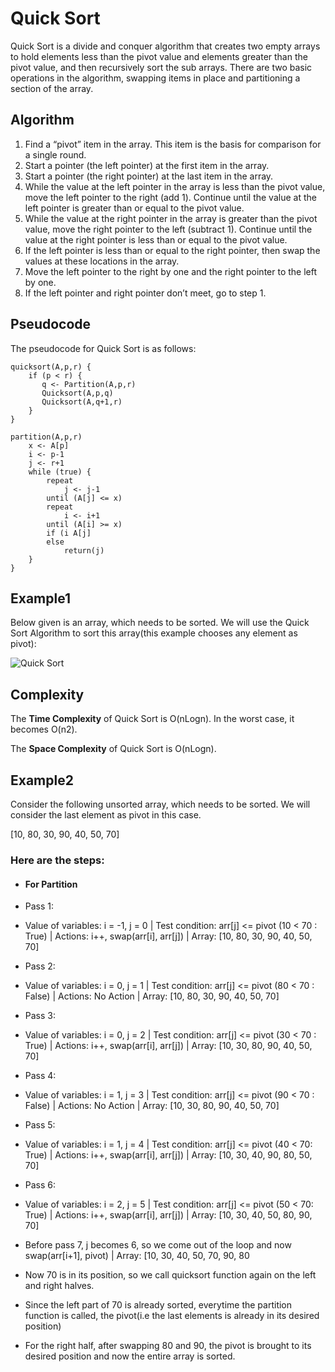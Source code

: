 # Quick Sort

Quick Sort is a divide and conquer algorithm that creates two empty arrays to hold elements less than the pivot value and elements greater than the pivot value, and then recursively sort the sub arrays. There are two basic operations in the algorithm, swapping items in place and partitioning a section of the array.

## Algorithm

1. Find a “pivot” item in the array. This item is the basis for comparison for a single round.
2. Start a pointer (the left pointer) at the first item in the array.
3. Start a pointer (the right pointer) at the last item in the array.
4. While the value at the left pointer in the array is less than the pivot value, move the left pointer to the right (add 1). Continue until the value at the left pointer is greater than or equal to the pivot value.
5. While the value at the right pointer in the array is greater than the pivot value, move the right pointer to the left (subtract 1). Continue until the value at the right pointer is less than or equal to the pivot value.
6. If the left pointer is less than or equal to the right pointer, then swap the values at these locations in the array.
7. Move the left pointer to the right by one and the right pointer to the left by one.
8. If the left pointer and right pointer don’t meet, go to step 1.

## Pseudocode

The pseudocode for Quick Sort is as follows:

```
quicksort(A,p,r) {
    if (p < r) {
       q <- Partition(A,p,r)
       Quicksort(A,p,q)
       Quicksort(A,q+1,r)
    }
}

partition(A,p,r)
    x <- A[p]
    i <- p-1
    j <- r+1
    while (true) {
        repeat
            j <- j-1
        until (A[j] <= x)
        repeat
            i <- i+1
        until (A[i] >= x)
        if (i A[j]
        else 
            return(j)
    }
}
```

## Example1

Below given is an array, which needs to be sorted. We will use the Quick Sort Algorithm to sort this array(this example chooses any element as pivot):

![Quick Sort](https://cdn-images-1.medium.com/max/800/1*DtH6fEdBhoUGnjBWudJ8pA.png)

## Complexity

The **Time Complexity** of Quick Sort is O(nLogn). In the worst case, it becomes O(n2).

The **Space Complexity** of Quick Sort is O(nLogn).


## Example2

Consider the  following unsorted array, which needs to be sorted. We will consider the last element as pivot in this case.

[10, 80, 30, 90, 40, 50, 70]

### Here are the steps:
- #### For Partition
 - Pass 1: 
  - Value of variables: i = -1, j = 0 | Test condition: arr[j] <= pivot (10 < 70 :  True) | Actions: i++, swap(arr[i], arr[j]) | Array: [10, 80, 30, 90, 40, 50, 70]

 - Pass 2:
  - Value of variables: i = 0, j = 1 | Test condition: arr[j] <= pivot (80 < 70 : False) | Actions: No Action | Array: [10, 80, 30, 90, 40, 50, 70]

 - Pass 3:
  - Value of variables: i = 0, j = 2 | Test condition: arr[j] <= pivot (30 < 70 : True) | Actions: i++, swap(arr[i], arr[j]) | Array: [10, 30, 80, 90, 40, 50, 70]

 - Pass 4:
  - Value of variables: i = 1, j = 3 | Test condition: arr[j] <= pivot (90 < 70 : False) | Actions: No Action | Array: [10, 30, 80, 90, 40, 50, 70]

 - Pass 5:
  - Value of variables: i = 1, j = 4 | Test condition: arr[j] <= pivot (40 < 70: True) | Actions: i++, swap(arr[i], arr[j]) | Array: [10, 30, 40, 90, 80, 50, 70]

 - Pass 6:
  - Value of variables: i = 2, j = 5 | Test condition: arr[j] <= pivot (50 < 70: True) | Actions: i++, swap(arr[i], arr[j]) | Array: [10, 30, 40, 50, 80, 90, 70]
 - Before pass 7, j becomes 6, so we come out of the loop and now swap(arr[i+1], pivot) | Array: [10, 30, 40, 50, 70, 90, 80
 - Now 70 is in its position, so we call quicksort function again on the left and right halves.
 - Since the left part of 70 is already sorted, everytime the partition function is called, the pivot(i.e the last elements is already in its desired position)
 - For the right half, after swapping 80 and 90, the pivot is brought to its desired position and now the entire array is sorted.

